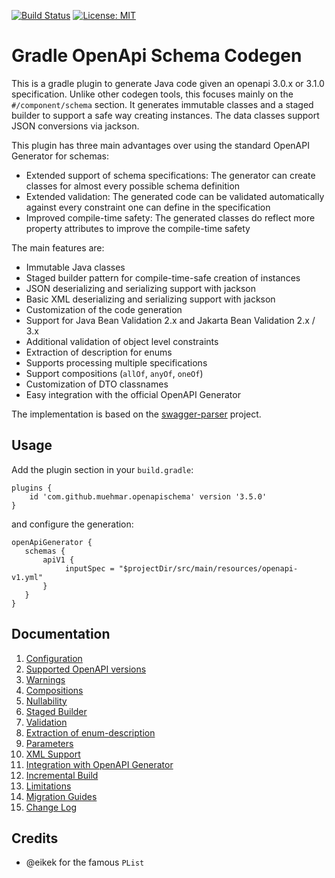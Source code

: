 [![Build Status](https://github.com/muehmar/gradle-openapi-schema/actions/workflows/gradle.yml/badge.svg?branch=master)](https://github.com/muehmar/gradle-openapi-schema/actions/workflows/gradle.yml)
[![License: MIT](https://img.shields.io/badge/License-MIT-yellow.svg)](https://github.com/muehmar/gradle-openapi-schema/blob/master/LICENSE)

# Gradle OpenApi Schema Codegen

This is a gradle plugin to generate Java code given an openapi 3.0.x or 3.1.0 specification. Unlike other codegen tools,
this focuses mainly on the `#/component/schema` section. It generates immutable classes and a staged builder to support
a safe way creating instances. The data classes support JSON conversions via jackson.

This plugin has three main advantages over using the standard OpenAPI Generator for schemas:

* Extended support of schema specifications: The generator can create classes for almost every possible schema
  definition
* Extended validation: The generated code can be validated automatically against every constraint one can define in the
  specification
* Improved compile-time safety: The generated classes do reflect more property attributes to improve the compile-time
  safety

The main features are:

* Immutable Java classes
* Staged builder pattern for compile-time-safe creation of instances
* JSON deserializing and serializing support with jackson
* Basic XML deserializing and serializing support with jackson
* Customization of the code generation
* Support for Java Bean Validation 2.x and Jakarta Bean Validation 2.x / 3.x
* Additional validation of object level constraints
* Extraction of description for enums
* Supports processing multiple specifications
* Support compositions (`allOf`, `anyOf`, `oneOf`)
* Customization of DTO classnames
* Easy integration with the official OpenAPI Generator

The implementation is based on the
[swagger-parser](https://github.com/swagger-api/swagger-parser)
project.

## Usage

Add the plugin section in your `build.gradle`:

```
plugins {
    id 'com.github.muehmar.openapischema' version '3.5.0'
}
```

and configure the generation:

```
openApiGenerator {
   schemas {
       apiV1 {
            inputSpec = "$projectDir/src/main/resources/openapi-v1.yml"
       }
   }
}
```

## Documentation

1. [Configuration](doc/010_configuration.md)
2. [Supported OpenAPI versions](doc/020_openapi_support.md)
3. [Warnings](doc/030_warnings.md)
4. [Compositions](doc/040_compositions.md)
5. [Nullability](doc/050_nullability.md)
6. [Staged Builder](doc/060_staged_builder.md)
7. [Validation](doc/070_validation.md)
8. [Extraction of enum-description](doc/080_extraction_of_enum_description.md)
9. [Parameters](doc/090_parameters.md)
10. [XML Support](doc/091_xml_support.md)
10. [Integration with OpenAPI Generator](doc/095_official_openapi_generator_integration.md)
11. [Incremental Build](doc/100_incremental_build.md)
12. [Limitations](doc/110_limitations.md)
13. [Migration Guides](doc/120_migration_guides.md)
14. [Change Log](doc/130_change_log.md)

## Credits

* @eikek for the famous `PList`
